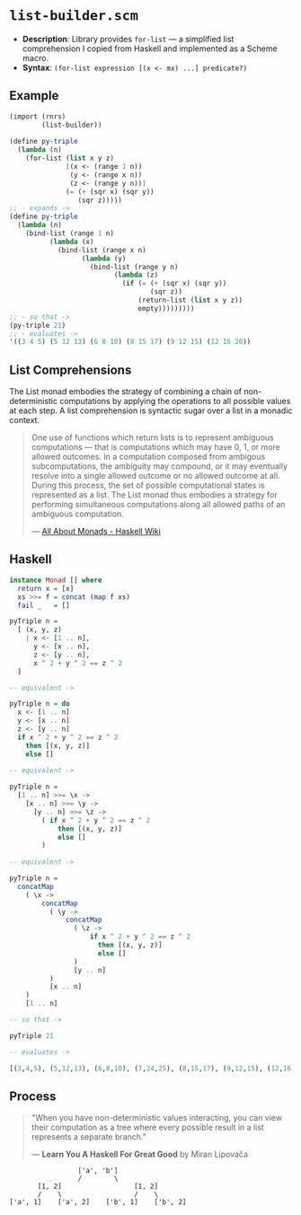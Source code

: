 # `list-builder.scm`

- **Description**: Library provides `for-list` — a simplified list comprehension I copied from Haskell
  and implemented as a Scheme macro.
- **Syntax**: `(for-list expression [(x <- mx) ...] predicate?)`

## Example

```scheme
(import (rnrs)
        (list-builder))
        
(define py-triple
  (lambda (n)
    (for-list (list x y z)
              [(x <- (range 1 n))
               (y <- (range x n))
               (z <- (range y n))]
              (= (+ (sqr x) (sqr y))
                 (sqr z)))))
;; - expands ->
(define py-triple
  (lambda (n)
    (bind-list (range 1 n)
          (lambda (x)
            (bind-list (range x n)
                  (lambda (y)
                    (bind-list (range y n)
                          (lambda (z)
                            (if (= (+ (sqr x) (sqr y))
                                   (sqr z))
                                (return-list (list x y z))
                                empty)))))))))
;; - so that ->
(py-triple 21)
;; - evaluates ->
'((3 4 5) (5 12 13) (6 8 10) (8 15 17) (9 12 15) (12 16 20))
```

## List Comprehensions

The List monad embodies the strategy of combining a chain of non-deterministic computations 
by applying the operations to all possible values at each step. A list comprehension
is syntactic sugar over a list in a monadic context.

> One use of functions which return lists is to represent ambiguous computations — that is computations 
> which may have 0, 1, or more allowed outcomes. In a computation composed from ambigous subcomputations, 
> the ambiguity may compound, or it may eventually resolve into a single allowed outcome or no allowed 
> outcome at all. During this process, the set of possible computational states is represented as a list. 
> The List monad thus embodies a strategy for performing simultaneous computations along all allowed 
> paths of an ambiguous computation. 
>
> — [All About Monads - Haskell Wiki](https://wiki.haskell.org/All_About_Monads)

## Haskell

```haskell
instance Monad [] where
  return x = [x]
  xs >>= f = concat (map f xs)
  fail _   = []

pyTriple n =
  [ (x, y, z)
    | x <- [1 .. n],
      y <- [x .. n],
      z <- [y .. n],
      x ^ 2 + y ^ 2 == z ^ 2
  ]

-- equivalent ->

pyTriple n = do
  x <- [1 .. n]
  y <- [x .. n]
  z <- [y .. n]
  if x ^ 2 + y ^ 2 == z ^ 2
    then [(x, y, z)]
    else []
   
-- equivalent ->

pyTriple n =
  [1 .. n] >>= \x ->
    [x .. n] >>= \y ->
      [y .. n] >>= \z ->
        ( if x ^ 2 + y ^ 2 == z ^ 2
            then [(x, y, z)]
            else []
        )
             
-- equivalent ->

pyTriple n =
  concatMap
    ( \x ->
        concatMap
          ( \y ->
              concatMap
                ( \z ->
                    if x ^ 2 + y ^ 2 == z ^ 2
                      then [(x, y, z)]
                      else []
                )
                [y .. n]
          )
          [x .. n]
    )
    [1 .. n]

-- so that ->

pyTriple 21

-- evaluates ->

[(3,4,5), (5,12,13), (6,8,10), (7,24,25), (8,15,17), (9,12,15), (12,16,20)]
```

## Process

> "When you have non-deterministic values interacting, you can view their computation as 
>  a tree where every possible result in a list represents a separate branch."
>
> — **Learn You A Haskell For Great Good** by Miran Lipovača

```text
                 ['a', 'b']
                 /        \
       [1, 2]                  [1, 2]
       /    \                  /    \
['a', 1]    ['a', 2]    ['b', 1]    ['b', 2]
```
